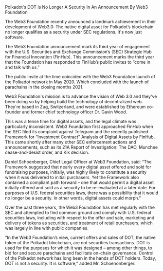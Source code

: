 Polkadot's DOT Is No Longer A Security In An Announcement By Web3 Foundation

The Web3 Foundation recently announced a landmark achievement in their development of Web3.0: The native digital asset for Polkadot’s blockchain no longer qualifies as a security under SEC regulations. It's now just software.

The Web3 Foundation announcement mark its third year of engagement with the U.S. Securities and Exchange Commission’s (SEC) Strategic Hub for Financial Innovation (FinHub). This announcement marks the third year that the Foundation has responded to FinHub’s public invites to “come in and talk with us.”

The public invite at the time coincided with the Web3 Foundation launch of the Polkadot network in May 2020. Which concluded with the launch of parachains in the closing months 2021.

Web3 Foundation's mission is to advance the vision of Web 3.0 and they've been doing so by helping build the technology of decentralized web. They're based in Zug, Switzerland, and were established by Ethereum co-founder and former chief technology officer Dr. Gavin Wood.

This was a tense time for digital assets, and the legal climate was particularly inconsistent. Web3 Foundation first approached FinHub when the SEC filed its complaint against Telegram and the recently published Framework for “Investment Contract” Analysis of Digital Assets by FinHub. This came shortly after many other SEC enforcement actions and announcements, such as its 21A Report of Investigation: The DAO, Munchee cease-and-desist order, and Kik decision.

Daniel Schoenberger, Chief Legal Officer at Web3 Foundation, said: “The Framework suggested that nearly every digital asset offered and sold for fundraising purposes, initially, was highly likely to constitute a security when it was delivered to initial purchasers. Yet the Framework also contained a compliant path forward – one that would permit a digital asset initially offered and sold as a security to be re-evaluated at a later date. For purposes of U.S. federal securities laws, there was a possibility that it would no longer be a security. In other words, digital assets could morph.”

Over the past three years, the Web3 Foundation has met regularly with the SEC and attempted to find common ground and comply with U.S. federal securities laws, including with respect to the offer and sale, marketing and delivery of tokens as securities, and treatment of retail purchasers, which was largely in line with public companies.

“In the Web3 Foundation’s view, current offers and sales of DOT, the native token of the Polkadot blockchain, are not securities transactions. DOT is used for the purposes for which it was designed – among other things, to bid for and secure parachains and facilitate on-chain governance. Control of the Polkadot network has long been in the hands of DOT holders. Today, DOT is not a security. It is software,” added Mr. Schoenönberger.

